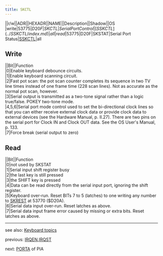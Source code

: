 ```yaml
---
title: SKCTL
---
```

||r/w||ADR||HEXADR||NAME||Description||Shadow||OS  
|write|53775|$D20F|SKCTL|Serial Port Control|[SSKCTL](../SSKCTL/index.md)|all  
|read|53775|$D20F|SKSTAT|Serial Port Status|[SSKCTL](../SSKCTL/index.md)|all  
  
## Write  
||Bit||Function  
|0|Enable keyboard debounce circuits.  
|1|Enable keyboard scanning circuit.  
|2|Fast pot scan: the pot scan counter completes its sequence in two TV line times instead of one frame time (228 scan lines). Not as accurate as the normal pot scan, however.  
|3|Serial output is transmitted as a two-tone signal rather than a logic true/false. POKEY two-tone mode.  
|4,5,6|Serial port mode control used to set the bi-directional clock lines so that you can either receive external clock data or provide clock data to external devices (see the Hardware Manual, p. II.27). There are two pins on the serial port for Clock IN and Clock OUT data. See the OS User's Manual, p. 133.  
|7|Force break (serial output to zero)  
  
## Read  
||Bit||Function  
|0|not used by SKSTAT  
|1|Serial input shift register busy  
|2|the last key is still pressed  
|3|the SHIFT key is pressed  
|4|Data can be read directly from the serial input port, ignoring the shift register.  
|5|Keyboard over-run. Reset BITs 7 to 5 (latches) to one writing any number to [SKREST](../SKREST/index.md) at 53770 ($D20A).  
|6|Serial data input over-run. Reset latches as above.  
|7|Serial data input frame error caused by missing or extra bits. Reset latches as above.  
  
  
  
---
see also: [Keyboard topics](../Keyboard_topics/index.md)  
  
previous: [IRQEN](../IRQEN/index.md),[IRQST](../IRQEN/index.md)  
  
next: [PORTA](../PORTA/index.md) of PIA  
